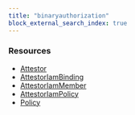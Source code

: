 ```yaml
---
title: "binaryauthorization"
block_external_search_index: true
---
```


<!-- WARNING: this file was generated by Pulumi Docs Generator. -->
<!-- Do not edit by hand unless you're certain you know what you are doing! -->

<h3>Resources</h3>
<ul class="api">
    <li><a href="attestor"><span class="symbol resource"></span>Attestor</a></li>
    <li><a href="attestoriambinding"><span class="symbol resource"></span>AttestorIamBinding</a></li>
    <li><a href="attestoriammember"><span class="symbol resource"></span>AttestorIamMember</a></li>
    <li><a href="attestoriampolicy"><span class="symbol resource"></span>AttestorIamPolicy</a></li>
    <li><a href="policy"><span class="symbol resource"></span>Policy</a></li>
</ul>

